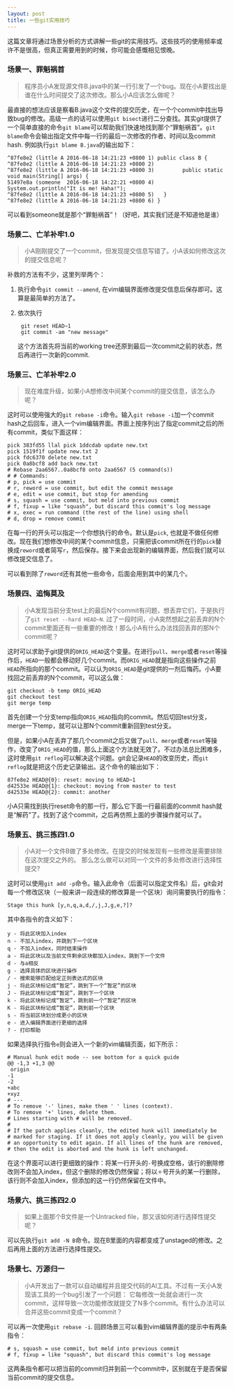 ```yaml
---
layout: post
title: 一些git实用技巧
---
```


这篇文章将通过场景分析的方式讲解一些git的实用技巧。这些技巧的使用频率或许不是很高，但真正需要用到的时候，你可能会感慨相见恨晚。

<!-- more -->

### 场景一、罪魁祸首

>程序员小A发现源文件B.java中的某一行引发了一个bug。现在小A要找出是谁在什么时间提交了这次修改。那么小A应该怎么做呢？

最直接的想法应该是察看B.java这个文件的提交历史，在一个个commit中找出导致bug的修改。高级一点的话可以使用`git bisect`进行二分查找。其实git提供了一个简单直接的命令`git blame`可以帮助我们快速地找到那个“罪魁祸首”。`git blame`命令会输出指定文件中每一行的最后一次修改的作者、时间以及commit hash. 例如执行`git blame B.java`的输出如下：

	^87fe8e2 (little A 2016-06-18 14:21:23 +0800 1) public class B {
	^87fe8e2 (little A 2016-06-18 14:21:23 +0800 2) 
	^87fe8e2 (little A 2016-06-18 14:21:23 +0800 3)         public static void main(String[] args) {
	51497e8a (someone  2016-06-18 14:22:21 +0800 4)       System.out.println("It is me! Haha!");
	^87fe8e2 (little A 2016-06-18 14:21:23 +0800 5)   }
	^87fe8e2 (little A 2016-06-18 14:21:23 +0800 6) }

可以看到someone就是那个“罪魁祸首”！（好吧，其实我们还是不知道他是谁）

### 场景二、亡羊补牢1.0

>小A刚刚提交了一个commit，但发现提交信息写错了。小A该如何修改这次的提交信息呢？

补救的方法有不少，这里列举两个：

1. 执行命令`git commit --amend`, 在vim编辑界面修改提交信息后保存即可。这算是最简单的方法了。
2. 依次执行

		git reset HEAD~1
		git commit -am "new message"
	
	这个方法首先将当前的working tree还原到最后一次commit之前的状态，然后再进行一次新的commit.

### 场景三、亡羊补牢2.0

>现在难度升级，如果小A想修改中间某个commit的提交信息，该怎么办呢？

这时可以使用强大的`git rebase -i`命令。输入`git rebase -i`加一个commit hash之后回车，进入一个vim编辑界面。界面上按序列出了指定commit之后的所有commit，类似下面这样：

	pick 383fd55 llal pick 1ddcdab update new.txt
	pick 1519f1f update new.txt 2
	pick fdc6370 delete new.txt
	pick 0a8bcf8 add back new.txt
	# Rebase 2aa6567..0a8bcf8 onto 2aa6567 (5 command(s))
	# # Commands:
	# p, pick = use commit
	# r, reword = use commit, but edit the commit message
	# e, edit = use commit, but stop for amending
	# s, squash = use commit, but meld into previous commit
	# f, fixup = like "squash", but discard this commit's log message
	# x, exec = run command (the rest of the line) using shell
	# d, drop = remove commit
	
在每一行的开头可以指定一个你想执行的命令。默认是`pick`, 也就是不做任何修改。现在我们想修改中间的某个commit信息，只需把该commit所在行的`pick`替换成`reword`或者简写`r`，然后保存。接下来会出现新的编辑界面，然后我们就可以修改提交信息了。

可以看到除了`reword`还有其他一些命令，后面会用到其中的某几个。

### 场景四、追悔莫及

> 小A发现当前分支test上的最后N个commit有问题，想丢弃它们，于是执行了`git reset --hard HEAD~N`. 过了一段时间，小A突然想起之前丢弃的N个commit里面还有一些重要的修改！那么小A有什么办法找回丢弃的那N个commit呢？

这时可以求助于git提供的`ORIG_HEAD`这个变量。在进行`pull`、`merge`或者`reset`等操作后，`HEAD`一般都会移动好几个commit。而`ORIG_HEAD`就是指向这些操作之前`HEAD`所指向的那个commit。可以认为`ORIG_HEAD`是git提供的一剂后悔药。小A要找回之前丢弃的N个commit，可以这么做：

	git checkout -b temp ORIG_HEAD
	git checkout test
	git merge temp

首先创建一个分支temp指向`ORIG_HEAD`指向的commit。然后切回test分支，merge一下temp，就可以让那N个commit重新回到test分支。

但是，如果小A在丢弃了那几个commit之后又做了`pull`、`merge`或者`reset`等操作，改变了`ORIG_HEAD`的值，那么上面这个方法就无效了。不过办法总比困难多，这时使用`git reflog`可以解决这个问题。git会记录`HEAD`的改变历史，而`git reflog`就是把这个历史记录输出。这个命令的输出如下：

	87fe8e2 HEAD@{0}: reset: moving to HEAD~1
	d42533e HEAD@{1}: checkout: moving from master to test
	d42533e HEAD@{2}: commit: another

小A只需找到执行reset命令的那一行，那么它下面一行最前面的commit hash就是“解药”了。找到了这个commit，之后再仿照上面的步骤操作就可以了。
 
### 场景五、挑三拣四1.0

> 小A对一个文件B做了多处修改。在提交的时候发现有一些修改是需要排除在这次提交之外的。
那么怎么做可以对同一个文件的多处修改进行选择性提交?

这时可以使用`git add -p`命令。输入此命令（后面可以指定文件名）后，git会对每一个修改区块（一般来讲一段连续的修改算是一个区块）询问需要执行的指令：

	Stage this hunk [y,n,q,a,d,/,j,J,g,e,?]?

其中各指令的含义如下：

	y - 将此区块加入index
	n - 不加入index，并跳到下一个区块
	q - 不加入index，同时结束操作
	a - 将此区块以及当前文件剩余区块都加入index，跳到下一个文件
	d - 与a相反
	g - 选择具体的区块进行操作
	/ - 搜索能够匹配给定正则表达式的区块
	j - 将此区块标记成“暂定”，跳到下一个“暂定”的区块
	J - 将此区块标记成“暂定”，跳到下一个区块
	k - 将此区块标记成“暂定”，跳到前一个“暂定”的区块
	K - 将此区块标记成“暂定”，跳到前一个区块
	s - 将当前区块划分成更小的区块
	e - 进入编辑界面进行更细的选择
	? - 打印帮助

如果选择执行指令`e`则会进入一个新的vim编辑页面，如下所示：

	# Manual hunk edit mode -- see bottom for a quick guide
	@@ -1,3 +1,3 @@
	 origin
	-1
	-2
	+abc
	+xyz
	# ---
	# To remove '-' lines, make them ' ' lines (context).
	# To remove '+' lines, delete them.
	# Lines starting with # will be removed.
	#
	# If the patch applies cleanly, the edited hunk will immediately be
	# marked for staging. If it does not apply cleanly, you will be given
	# an opportunity to edit again. If all lines of the hunk are removed,
	# then the edit is aborted and the hunk is left unchanged.

在这个界面可以进行更细致的操作：将某一行开头的`-`号换成空格，该行的删除修改则不会加入index，但这个删除的修改仍然保留；将以`＋`号开头的某一行删除，该行则不会加入index，但添加的这一行仍然保留在文件中。

### 场景六、挑三拣四2.0

> 如果上面那个B文件是一个Untracked file，那又该如何进行选择性提交呢？

可以先执行`git add -N B`命令。现在B里面的内容都变成了unstaged的修改。之后再用上面的方法进行选择性提交。

### 场景七、万源归一

> 小A开发出了一款可以自动编程并且提交代码的AI工具。不过有一天小A发现该工具的一个bug引发了一个问题：
它每修改一处就会进行一次commit，这样导致一次功能修改就提交了N多个commit。有什么办法可以合并这些commit变成一个commit？

可以再一次使用`git rebase -i`. 回顾场景三可以看到vim编辑界面的提示中有两条指令：

	# s, squash = use commit, but meld into previous commit
	# f, fixup = like "squash", but discard this commit's log message

这两条指令都可以把当前的commit归并到前一个commit中，区别就在于是否保留当前commit的提交信息。



